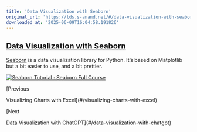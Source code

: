 ```yaml
---
title: 'Data Visualization with Seaborn'
original_url: 'https://tds.s-anand.net/#/data-visualization-with-seaborn?id=data-visualization-with-seaborn'
downloaded_at: '2025-06-09T16:04:58.191826'
---
```

[Data Visualization with Seaborn](#/data-visualization-with-seaborn?id=data-visualization-with-seaborn)
-------------------------------------------------------------------------------------------------------

[Seaborn](https://seaborn.pydata.org/) is a data visualization library for Python. It’s based on Matplotlib but a bit easier to use, and a bit prettier.

[![Seaborn Tutorial : Seaborn Full Course](https://i.ytimg.com/vi_webp/6GUZXDef2U0/sddefault.webp)](https://youtu.be/6GUZXDef2U0)

[Previous

Visualizing Charts with Excel](#/visualizing-charts-with-excel)

[Next

Data Visualization with ChatGPT](#/data-visualization-with-chatgpt)